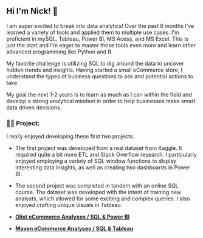 <h2> Hi I'm Nick! 👋</h2> 

I am super excited to break into data analytics! Over the past 8 months I've learned a variety of tools and applied them to multiple use cases. I'm proficient in mySQL, Tableau, Power BI, MS Acess, and MS Excel. This is just the start and I'm eager to master those tools even more and learn other advanced programming like Python and R.

My favorite challenge is utilizing SQL to dig around the data to uncover hidden trends and insights. Having started a small eCommerce store, I understand the types of business questions to ask and potential actions to take.

My goal the next 1-2 years is to learn as much as I can within the field and develop a strong analytical mindset in order to help businesses make smart data driven decisions.

<h3>👨‍💻 Project:</h3>
I really enjoyed developing these first two  projects.

- The first project was developed from a real dataset from Kaggle. It required quite a bit more ETL and Stack Overflow research. I particularly enjoyed employing a variety of SQL window functions to display interesting data insights, as well as creating two dashboards in Power BI.
- The second project was completed in tandem with an online SQL course. The dataset was developed with the intent of training new analysts, which allowed for some exciting and complex queries. I also enjoyed crafting unique visuals in Tableau.

-  <b>[Olist eCommerce Analyses / SQL & Power BI](https://github.com/nickrspence/Olist-eCommerce-Store)</b> 
-  <b>[Maven eCommerce Analyses / SQL & Tableau](https://github.com/nickrspence/eCommerce-company-performance-analysis)</b> 
